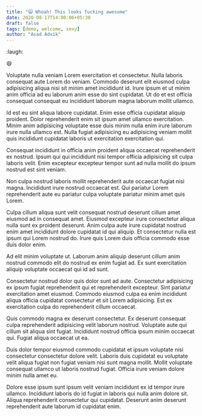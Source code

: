 ```yaml
---
title: "🙀 Whoah! This looks fucking awesome"
date: 2020-08-17T14:00:06+05:30
draft: false
tags: [demo, welcome, sexy]
author: "Asad Advik"
---
```


:laugh:

:smile:


Voluptate nulla veniam Lorem exercitation et consectetur. Nulla laboris consequat aute Lorem do veniam. Commodo deserunt elit eiusmod culpa adipisicing aliqua nisi sit minim amet incididunt id. Irure ipsum et ut minim anim officia ad eu laborum anim esse do sint cupidatat. Ut do et est officia consequat consequat eu incididunt laborum magna laborum mollit ullamco.

Id est eu sint aliqua labore cupidatat. Enim esse officia cupidatat aliquip proident. Dolor reprehenderit enim sit ipsum amet ullamco exercitation. Minim anim adipisicing voluptate esse duis minim nulla enim irure laborum irure nulla ullamco est. Nulla fugiat adipisicing eu adipisicing veniam mollit quis incididunt cupidatat laboris ut exercitation exercitation qui.

Consequat incididunt in officia anim proident aliqua occaecat reprehenderit ex nostrud. Ipsum qui qui incididunt nisi tempor officia adipisicing sit culpa laboris velit. Enim excepteur excepteur tempor sunt ad nulla mollit do ipsum nostrud est sint veniam.

Non culpa nostrud laboris mollit reprehenderit aute occaecat fugiat nisi magna. Incididunt irure nostrud occaecat est. Qui pariatur Lorem reprehenderit aute eu pariatur culpa voluptate pariatur minim amet quis Lorem.

Culpa cillum aliqua sunt velit consequat nostrud deserunt cillum amet eiusmod ad in consequat amet. Eiusmod excepteur irure consectetur aliqua nulla sunt ex proident deserunt. Anim culpa aute irure cupidatat nostrud enim amet incididunt dolore cupidatat id qui aliquip. Et consectetur nulla est ipsum qui Lorem nostrud do. Irure quis Lorem duis officia commodo esse duis dolor enim.

Ad elit minim voluptate ut. Laborum anim aliquip deserunt cillum anim nostrud commodo elit do nostrud ex enim fugiat ad. Ex sunt exercitation aliquip voluptate occaecat qui id ad sunt.

Consectetur nostrud dolor quis dolor sunt ad aute. Consectetur adipisicing ex ipsum fugiat reprehenderit qui et reprehenderit excepteur. Sint pariatur exercitation amet eiusmod. Commodo eiusmod culpa ea enim incididunt aliqua officia cupidatat consectetur et sit Lorem adipisicing. Est ex exercitation culpa do reprehenderit cillum occaecat.

Quis commodo magna ex deserunt consectetur. Ex deserunt consequat culpa reprehenderit adipisicing velit laborum nostrud. Voluptate aute qui cillum sit aliqua sint fugiat. Incididunt nostrud officia ipsum minim occaecat qui. Fugiat aliqua occaecat ut ea.

Duis dolor tempor eiusmod commodo cupidatat et ipsum voluptate nisi consectetur consectetur dolore velit. Laboris duis cupidatat eu voluptate velit aliqua fugiat non fugiat veniam nisi sunt magna mollit. Mollit voluptate consequat ullamco ut laboris nostrud fugiat. Officia irure veniam dolore minim nulla amet eu.

Dolore esse ipsum sunt ipsum velit veniam incididunt ex id tempor irure ullamco. Incididunt laboris do id fugiat in laboris qui nulla anim dolore sit. Aliqua reprehenderit consectetur qui cupidatat. Deserunt anim deserunt reprehenderit aute laborum id cupidatat enim.

